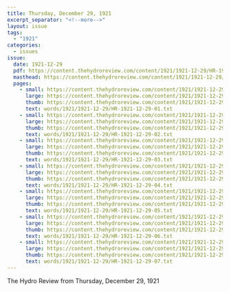```yaml
---
title: Thursday, December 29, 1921
excerpt_separator: "<!--more-->"
layout: issue
tags:
  - "1921"
categories:
  - issues
issue:
  date: 1921-12-29
  pdf: https://content.thehydroreview.com/content/1921/1921-12-29/HR-1921-12-29.pdf
  masthead: https://content.thehydroreview.com/content/1921/1921-12-29/masthead/HR-1921-12-29.jpg
  pages:
    - small: https://content.thehydroreview.com/content/1921/1921-12-29/small/HR-1921-12-29-01.jpg
      large: https://content.thehydroreview.com/content/1921/1921-12-29/large/HR-1921-12-29-01.jpg
      thumb: https://content.thehydroreview.com/content/1921/1921-12-29/thumbnails/HR-1921-12-29-01.jpg
      text: words/1921/1921-12-29/HR-1921-12-29-01.txt
    - small: https://content.thehydroreview.com/content/1921/1921-12-29/small/HR-1921-12-29-02.jpg
      large: https://content.thehydroreview.com/content/1921/1921-12-29/large/HR-1921-12-29-02.jpg
      thumb: https://content.thehydroreview.com/content/1921/1921-12-29/thumbnails/HR-1921-12-29-02.jpg
      text: words/1921/1921-12-29/HR-1921-12-29-02.txt
    - small: https://content.thehydroreview.com/content/1921/1921-12-29/small/HR-1921-12-29-03.jpg
      large: https://content.thehydroreview.com/content/1921/1921-12-29/large/HR-1921-12-29-03.jpg
      thumb: https://content.thehydroreview.com/content/1921/1921-12-29/thumbnails/HR-1921-12-29-03.jpg
      text: words/1921/1921-12-29/HR-1921-12-29-03.txt
    - small: https://content.thehydroreview.com/content/1921/1921-12-29/small/HR-1921-12-29-04.jpg
      large: https://content.thehydroreview.com/content/1921/1921-12-29/large/HR-1921-12-29-04.jpg
      thumb: https://content.thehydroreview.com/content/1921/1921-12-29/thumbnails/HR-1921-12-29-04.jpg
      text: words/1921/1921-12-29/HR-1921-12-29-04.txt
    - small: https://content.thehydroreview.com/content/1921/1921-12-29/small/HR-1921-12-29-05.jpg
      large: https://content.thehydroreview.com/content/1921/1921-12-29/large/HR-1921-12-29-05.jpg
      thumb: https://content.thehydroreview.com/content/1921/1921-12-29/thumbnails/HR-1921-12-29-05.jpg
      text: words/1921/1921-12-29/HR-1921-12-29-05.txt
    - small: https://content.thehydroreview.com/content/1921/1921-12-29/small/HR-1921-12-29-06.jpg
      large: https://content.thehydroreview.com/content/1921/1921-12-29/large/HR-1921-12-29-06.jpg
      thumb: https://content.thehydroreview.com/content/1921/1921-12-29/thumbnails/HR-1921-12-29-06.jpg
      text: words/1921/1921-12-29/HR-1921-12-29-06.txt
    - small: https://content.thehydroreview.com/content/1921/1921-12-29/small/HR-1921-12-29-07.jpg
      large: https://content.thehydroreview.com/content/1921/1921-12-29/large/HR-1921-12-29-07.jpg
      thumb: https://content.thehydroreview.com/content/1921/1921-12-29/thumbnails/HR-1921-12-29-07.jpg
      text: words/1921/1921-12-29/HR-1921-12-29-07.txt
---
```


The Hydro Review from Thursday, December 29, 1921

<!--more-->

